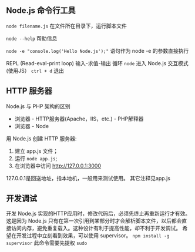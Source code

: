 ## Node.js 命令行工具

`node filename.js` 在文件所在目录下，运行脚本文件

`node --help` 帮助信息

`node -e "console.log('Hello Node.js');"` 语句作为 node -e 的参数直接执行

REPL (Read-eval-print loop) 输入-求值-输出 循环
`node` 进入 Node.js 交互模式 (使用JS）
`ctrl + d` 退出


## HTTP 服务器
Node.js 与 PHP 架构的区别

* 浏览器 - HTTP服务器(Apache，IIS，etc.) - PHP解释器
* 浏览器 - Node

用 Node.js 创建 HTTP 服务器:

1. 建立 app.js 文件；
2. 运行 `node app.js`;
3. 在浏览器中访问 http://127.0.0.1:3000

127.0.0.1是回送地址，指本地机，一般用来测试使用。
其它注释见app.js


## 开发调试
开发 Node.js 实现的HTTP应用时，修改代码后，必须先终止再重新运行才有效。这是因为 Node.js 只有在第一次引用到某部分时才会解析脚本文件，以后都会直接访问内存，避免重复载入。这种设计有利于提高性能，却不利于开发调试。
希望在开发过程中立刻看到效果，可以使用 supervisor。
`npm install -g supervisor`
此命令需要先提权 `sudo`
